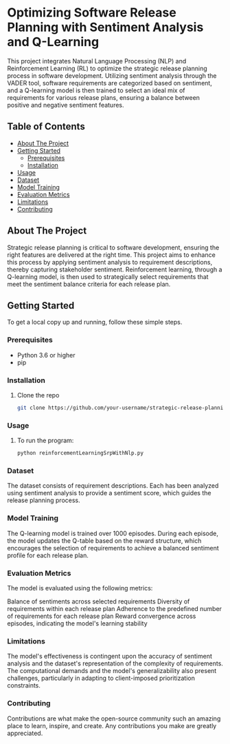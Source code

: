 # Optimizing Software Release Planning with Sentiment Analysis and Q-Learning

This project integrates Natural Language Processing (NLP) and Reinforcement Learning (RL) to optimize the strategic release planning process in software development. Utilizing sentiment analysis through the VADER tool, software requirements are categorized based on sentiment, and a Q-learning model is then trained to select an ideal mix of requirements for various release plans, ensuring a balance between positive and negative sentiment features.

## Table of Contents

- [About The Project](#about-the-project)
- [Getting Started](#getting-started)
  - [Prerequisites](#prerequisites)
  - [Installation](#installation)
- [Usage](#usage)
- [Dataset](#dataset)
- [Model Training](#model-training)
- [Evaluation Metrics](#evaluation-metrics)
- [Limitations](#limitations)
- [Contributing](#contributing)

## About The Project

Strategic release planning is critical to software development, ensuring the right features are delivered at the right time. This project aims to enhance this process by applying sentiment analysis to requirement descriptions, thereby capturing stakeholder sentiment. Reinforcement learning, through a Q-learning model, is then used to strategically select requirements that meet the sentiment balance criteria for each release plan.

## Getting Started

To get a local copy up and running, follow these simple steps.

### Prerequisites

- Python 3.6 or higher
- pip

### Installation

1. Clone the repo
   ```sh
   git clone https://github.com/your-username/strategic-release-planning.git
   ```

### Usage
1. To run the program:
   ```sh
   python reinforcementLearningSrpWithNlp.py
   ```

### Dataset
The dataset consists of requirement descriptions. Each has been analyzed using sentiment analysis to provide a sentiment score, which guides the release planning process.

### Model Training
The Q-learning model is trained over 1000 episodes. During each episode, the model updates the Q-table based on the reward structure, which encourages the selection of requirements to achieve a balanced sentiment profile for each release plan.

### Evaluation Metrics
The model is evaluated using the following metrics:

Balance of sentiments across selected requirements
Diversity of requirements within each release plan
Adherence to the predefined number of requirements for each release plan
Reward convergence across episodes, indicating the model's learning stability

### Limitations
The model's effectiveness is contingent upon the accuracy of sentiment analysis and the dataset's representation of the complexity of requirements. The computational demands and the model's generalizability also present challenges, particularly in adapting to client-imposed prioritization constraints.

### Contributing
Contributions are what make the open-source community such an amazing place to learn, inspire, and create. Any contributions you make are greatly appreciated.
